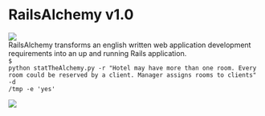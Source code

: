 # RailsAlchemy v1.0
<img src='https://encrypted-tbn0.gstatic.com/images?q=tbn:ANd9GcRNYYFLnL0QK_uU6rQp9m4PAHTBvOSxRED4xbeFjfxcVeqb5q3h'/><br>
RailsAlchemy transforms an english written web application development requirements into an up and running Rails application.<br>
<code>$ python statTheAlchemy.py -r "Hotel may have more than one room. Every room could be reserved by a client. Manager assigns rooms to clients" -d /tmp -e 'yes'</code><br>

<img src='https://github.com/slrbl/rails-alchemy/blob/master/image.png'/><br>
